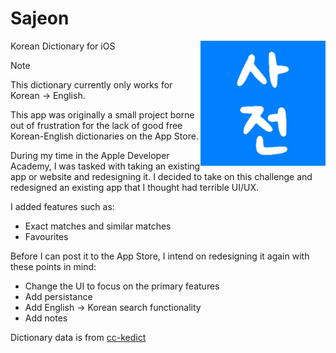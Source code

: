 # Sajeon 
<img src="./Sajeon/Assets.xcassets/AppIcon.appiconset/Icon.jpg" width="200" align="right" />
 
Korean Dictionary for iOS

> [!NOTE]
> This dictionary currently only works for Korean -> English. 

This app was originally a small project borne out of frustration for the lack of good free Korean-English dictionaries on the App Store. 

During my time in the Apple Developer Academy, I was tasked with taking an existing app or website and redesigning it. I decided to take on this challenge and redesigned an existing app that I thought had terrible UI/UX. 

I added features such as: 

- Exact matches and similar matches
- Favourites

Before I can post it to the App Store, I intend on redesigning it again with these points in mind: 

- Change the UI to focus on the primary features
- Add persistance
- Add English -> Korean search functionality
- Add notes

Dictionary data is from [cc-kedict](https://github.com/mhagiwara/cc-kedict)
